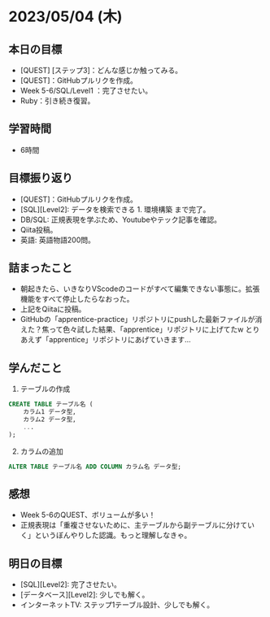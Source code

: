 # 2023/05/04 (木)

## 本日の目標

- [QUEST] [ステップ3]：どんな感じか触ってみる。
- [QUEST]：GitHubプルリクを作成。
- Week 5-6/SQL/Level1 ：完了させたい。
- Ruby：引き続き復習。

## 学習時間

- 6時間

## 目標振り返り

- [QUEST]：GitHubプルリクを作成。
- [SQL][Level2]: データを検索できる 1. 環境構築 まで完了。
- DB/SQL: 正規表現を学ぶため、Youtubeやテック記事を確認。
- Qiita投稿。
- 英語: 英語物語200問。

## 詰まったこと

- 朝起きたら、いきなりVScodeのコードがすべて編集できない事態に。拡張機能をすべて停止したらなおった。
- 上記をQiitaに投稿。
- GitHubの「apprentice-practice」リポジトリにpushした最新ファイルが消えた？焦って色々試した結果、「apprentice」リポジトリに上げてたw とりあえず「apprentice」リポジトリにあげていきます...

## 学んだこと

1. テーブルの作成

```sql
CREATE TABLE テーブル名 (
    カラム1 データ型,
    カラム2 データ型,
    ...
);
```

2. カラムの追加

```sql
ALTER TABLE テーブル名 ADD COLUMN カラム名 データ型;
```

## 感想

- Week 5-6のQUEST、ボリュームが多い！
- 正規表現は「重複させないために、主テーブルから副テーブルに分けていく」というぼんやりした認識。もっと理解しなきゃ。

## 明日の目標

- [SQL][Level2]: 完了させたい。
- [データベース][Level2]: 少しでも解く。
- インターネットTV: ステップ1テーブル設計、少しでも解く。
